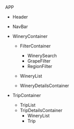 APP
  - Header
  - NavBar
  - WineryContainer

    - FilterContainer
      - WinerySearch
      - GrapeFilter
      - RegionFilter

    - WineryList
    - WineryDetailsContainer
    
  - TripContainer
    - TripList
    - TripDetailsContainer
      - WineryList
      - Trip
